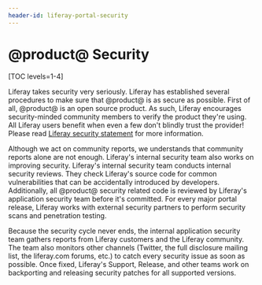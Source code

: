 ```yaml
---
header-id: liferay-portal-security
---
```


# @product@ Security

[TOC levels=1-4]

Liferay takes security very seriously. Liferay has established several
procedures to make sure that @product@ is as secure as possible. First of
all, @product@ is an open source product. As such, Liferay encourages
security-minded community members to verify the product they're using. All
Liferay users benefit when even a few don't blindly trust the provider! Please
read [Liferay security statement](https://liferay.com/security) for more
information.

Although we act on community reports, we understands that community reports
alone are not enough. Liferay's internal security team also works on improving
security. Liferay's internal security team conducts internal security reviews.
They check Liferay's source code for common vulnerabilities that can be
accidentally introduced by developers. Additionally, all @product@ security
related code is reviewed by Liferay's application security team before it's
committed. For every major portal release, Liferay works with external security
partners to perform security scans and penetration testing.

Because the security cycle never ends, the internal application security team
gathers reports from Liferay customers and the Liferay community. The team also
monitors other channels (Twitter, the full disclosure mailing list, the
liferay.com forums, etc.) to catch every security issue as soon as possible.
Once fixed, Liferay's Support, Release, and other teams work on backporting and
releasing security patches for all supported versions.
